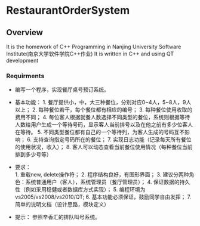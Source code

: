 # RestaurantOrderSystem

## Overview
It is the homework of C++ Programming in Nanjing University Software Institute(南京大学软件学院C++作业)
It is written in C++ and using QT development


### Requirments
+ 编写一个程序，实现餐厅桌号预订系统。
+ 基本功能：
          1. 餐厅提供小，中，大三种餐位，分别对应0~4人，5~8人，9人以上；
          2. 每种餐位若干，每个餐位都有相应的编号；
          3. 每种餐位使用收取的费用不同；
          4. 每位客人根据就餐人数选择不同类型的餐位，系统则根据等待人数给用户生成一个等待号码，显示客人当前排号以及在他之前有多少位客人在等待。
          5. 不同类型餐位都有自己的一个等待列，为客人生成的号码互不影响；
          6. 支持查询指定号码所在的餐位；
          7. 实现日志功能（记录每天所有餐位的使用状况，收入）；
          8. 客人可以动态查看当前餐位使用情况（每种餐位当前排到多少号等）
 


+ 要求：   
         1. 重载new, delete操作符；
         2. 程序结构良好，有图形界面；
         3. 建议分两种角色：系统普通用户（客人），系统管理员（餐厅管理员）；
         4. 保证数据的持久性（例如采用稳健或者数据库方式实现）；
         5. 编程环境为vs2005/vs2008/vs2010/QT;
         6. 基本功能必须保证，鼓励同学自由发挥；
         7. 简单的说明文档（设计思路，模块定义）
+ 提示： 参照辛香汇的排队叫号系统。
